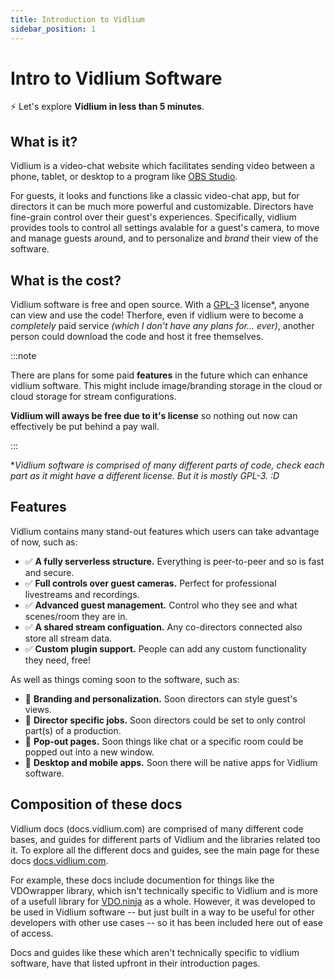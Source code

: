 ```yaml
---
title: Introduction to Vidlium
sidebar_position: 1
---
```


# Intro to Vidlium Software

⚡️ Let's explore **Vidlium in less than 5 minutes**.

## What is it?

Vidlium is a video-chat website which facilitates sending video between a phone, tablet, or desktop to a program like [OBS Studio](https://obsproject.com/).

For guests, it looks and functions like a classic video-chat app, but for directors it can be much more powerful and customizable. Directors have fine-grain control over their guest's experiences. Specifically, vidlium provides tools to control all settings avalable for a guest's camera, to move and manage guests around, and to personalize and *brand* their view of the software.

## What is the cost?

Vidlium software is free and open source. With a [GPL-3](https://www.gnu.org/licenses/gpl-3.0.en.html) license\*, anyone can view and use the code! Therfore, even if vidlium were to become a *completely* paid service *(which I don't have any plans for... ever)*, another person could download the code and host it free themselves.

:::note

There are plans for some paid **features** in the future which can enhance vidlium software. This might include image/branding storage in the cloud or cloud storage for stream configurations.

**Vidlium will aways be free due to it's license** so nothing out now can effectively be put behind a pay wall.

:::

**Vidlium software is comprised of many different parts of code, check each part as it might have a different license. But it is mostly GPL-3. :D*


## Features

Vidlium contains many stand-out features which users can take advantage of now, such as:

- ✅ **A fully serverless structure.** Everything is peer-to-peer and so is fast and secure.
- ✅ **Full controls over guest cameras.** Perfect for professional livestreams and recordings.
- ✅ **Advanced guest management.** Control who they see and what scenes/room they are in.
- ✅ **A shared stream configuation.** Any co-directors connected also store all stream data.
- ✅ **Custom plugin support.** People can add any custom functionality they need, free!

As well as things coming soon to the software, such as:

- 📝 **Branding and personalization.** Soon directors can style guest's views.
- 📝 **Director specific jobs.** Soon directors could be set to only control part(s) of a production.
- 📝 **Pop-out pages.** Soon things like chat or a specific room could be popped out into a new window. 
- 📝 **Desktop and mobile apps.** Soon there will be native apps for Vidlium software.

## Composition of these docs

Vidlium docs (docs.vidlium.com) are comprised of many different code bases, and guides for different parts of Vidlium and the libraries related too it. To explore all the different docs and guides, see the main page for these docs [docs.vidlium.com](https://docs.vidlium.com).

For example, these docs include documention for things like the VDOwrapper library, which isn't technically specific to Vidlium and is more of a usefull library for [VDO.ninja](https://vdo.ninja) as a whole. However, it was developed to be used in Vidlium software -- but just built in a way to be useful for other developers with other use cases -- so it has been included here out of ease of access.

Docs and guides like these which aren't technically specific to vidlium software, have that listed upfront in their introduction pages. 
